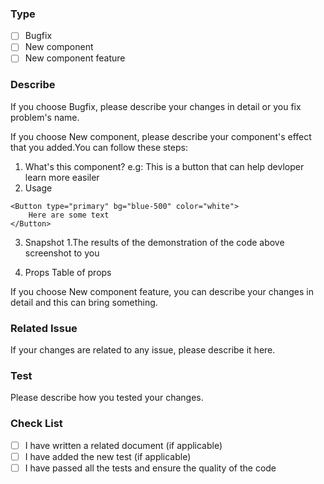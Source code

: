 ### Type

- [ ] Bugfix
- [ ] New component
- [ ] New component feature

### Describe

If you choose Bugfix, please describe your changes in detail or you fix problem's name.

If you choose New component, please describe your component's effect that you added.You can follow these steps:

1. What's this component?
   e.g: This is a button that can help devloper learn more easiler
2. Usage

```tsx
<Button type="primary" bg="blue-500" color="white">
	Here are some text
</Button>
```

3. Snapshot
   1.The results of the demonstration of the code above screenshot to you

4. Props
   Table of props

If you choose New component feature, you can describe your changes in detail and this can bring something.

### Related Issue

If your changes are related to any issue, please describe it here.

### Test

Please describe how you tested your changes.

### Check List

- [ ] I have written a related document (if applicable)
- [ ] I have added the new test (if applicable)
- [ ] I have passed all the tests and ensure the quality of the code
